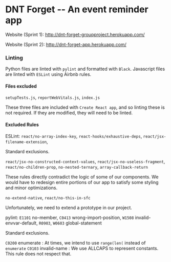 # DNT Forget -- An event reminder app

Website (Sprint 1): http://dnt-forget-groupproject.herokuapp.com/

Website (Sprint 2): http://dnt-forget-app.herokuapp.com/

### Linting

Python files are linted with `pylint` and formatted with `Black`. Javascript files are linted with `ESLint` using Airbnb rules.

#### Files excluded

`setupTests.js`, `reportWebVitals.js`, `index.js`

These three files are included with `Create React app`, and so linting these is not required. If they are modified, they will need to be linted.

#### Excluded Rules

ESLint:
`react/no-array-index-key`, `react-hooks/exhaustive-deps`, `react/jsx-filename-extension`, 

Standard exclusions.

`react/jsx-no-constructed-context-values`, `react/jsx-no-useless-fragment`, `react/no-children-prop`, `no-nested-ternary`, `array-callback-return`

These rules directly contradict the logic of some of our components. We would have to redesign entire portions of our app to satisfy some styling and minor optimizations.

`no-extend-native`, `react/no-this-in-sfc`

Unfortunately, we need to extend a prototype in our project.


pylint:
`E1101` no-member, `C0413` wrong-import-position, `W1508` invalid-envvar-default, `R0903`, `W0603` global-statement

Standard exclusions.

`C0200` enumerate : At times, we intend to use `range(len(` instead of `enumerate`
`C0103` invalid-name : We use ALLCAPS to represent constants. This rule does not respect that.
